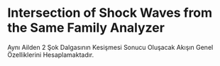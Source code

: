 # Intersection of Shock Waves from the Same Family Analyzer
Aynı Ailden 2 Şok Dalgasının Kesişmesi Sonucu Oluşacak Akışın Genel Özelliklerini Hesaplamaktadır.
